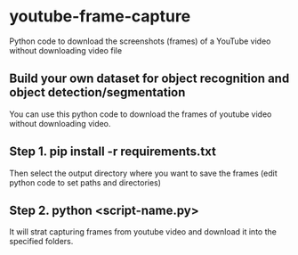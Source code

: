 # youtube-frame-capture
Python code to download the screenshots (frames) of a YouTube video without downloading video file 

## Build your own dataset for object recognition and object detection/segmentation

You can use this python code to download the frames of youtube video without downloading video. 

## Step 1. pip install -r requirements.txt
Then select the output directory where you want to save the frames (edit python code to set paths and directories)

## Step 2. python <script-name.py>

It will strat capturing frames from youtube video and download it into the specified folders.
